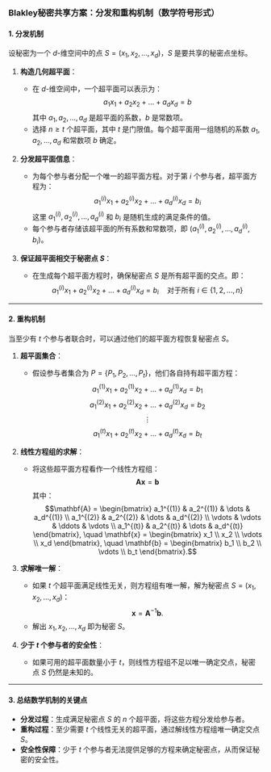 ### Blakley秘密共享方案：分发和重构机制（数学符号形式）

#### 1. **分发机制**

设秘密为一个 $d$-维空间中的点 $S = (x_1, x_2, \dots, x_d)$，$S$ 是要共享的秘密点坐标。

1. **构造几何超平面**：
   - 在 $d$-维空间中，一个超平面可以表示为：
     $$a_1x_1 + a_2x_2 + \dots + a_dx_d = b$$
     其中 $a_1, a_2, \dots, a_d$ 是超平面的系数，$b$ 是常数项。
   - 选择 $n \geq t$ 个超平面，其中 $t$ 是门限值。每个超平面用一组随机的系数 $a_1, a_2, \dots, a_d$ 和常数项 $b$ 确定。

2. **分发超平面信息**：
   - 为每个参与者分配一个唯一的超平面方程。对于第 $i$ 个参与者，超平面方程为：
     $$a_1^{(i)}x_1 + a_2^{(i)}x_2 + \dots + a_d^{(i)}x_d = b_i$$
     这里 $a_1^{(i)}, a_2^{(i)}, \dots, a_d^{(i)}$ 和 $b_i$ 是随机生成的满足条件的值。
   - 每个参与者存储该超平面的所有系数和常数项，即 $(a_1^{(i)}, a_2^{(i)}, \dots, a_d^{(i)}, b_i)$。

3. **保证超平面相交于秘密点 $S$**：
   - 在生成每个超平面方程时，确保秘密点 $S$ 是所有超平面的交点。即：
     $$a_1^{(i)}x_1 + a_2^{(i)}x_2 + \dots + a_d^{(i)}x_d = b_i \quad \text{对于所有 } i \in \{1, 2, \dots, n\}$$

---

#### 2. **重构机制**

当至少有 $t$ 个参与者联合时，可以通过他们的超平面方程恢复秘密点 $S$。

1. **超平面集合**：
   - 假设参与者集合为 $P = \{P_1, P_2, \dots, P_t\}$，他们各自持有超平面方程：
     $$a_1^{(1)}x_1 + a_2^{(1)}x_2 + \dots + a_d^{(1)}x_d = b_1$$
     $$a_1^{(2)}x_1 + a_2^{(2)}x_2 + \dots + a_d^{(2)}x_d = b_2$$
     $$\vdots$$
     $$a_1^{(t)}x_1 + a_2^{(t)}x_2 + \dots + a_d^{(t)}x_d = b_t$$

2. **线性方程组的求解**：
   - 将这些超平面方程看作一个线性方程组：
     $$\mathbf{A} \mathbf{x} = \mathbf{b}$$
     其中：
     $$\mathbf{A} = 
     \begin{bmatrix}
     a_1^{(1)} & a_2^{(1)} & \dots & a_d^{(1)} \\
     a_1^{(2)} & a_2^{(2)} & \dots & a_d^{(2)} \\
     \vdots & \vdots & \ddots & \vdots \\
     a_1^{(t)} & a_2^{(t)} & \dots & a_d^{(t)}
     \end{bmatrix},
     \quad
     \mathbf{x} = 
     \begin{bmatrix}
     x_1 \\ x_2 \\ \vdots \\ x_d
     \end{bmatrix},
     \quad
     \mathbf{b} = 
     \begin{bmatrix}
     b_1 \\ b_2 \\ \vdots \\ b_t
     \end{bmatrix}.$$

3. **求解唯一解**：
   - 如果 $t$ 个超平面满足线性无关，则方程组有唯一解，解为秘密点 $S = (x_1, x_2, \dots, x_d)$：
     $$\mathbf{x} = \mathbf{A}^{-1} \mathbf{b}.$$
   - 解出 $x_1, x_2, \dots, x_d$ 即为秘密 $S$。

4. **少于 $t$ 个参与者的安全性**：
   - 如果可用的超平面数量小于 $t$，则线性方程组不足以唯一确定交点，秘密点 $S$ 仍然是未知的。

---

#### 3. **总结数学机制的关键点**

- **分发过程**：生成满足秘密点 $S$ 的 $n$ 个超平面，将这些方程分发给参与者。
- **重构过程**：至少需要 $t$ 个线性无关的超平面，通过解线性方程组唯一确定交点 $S$。
- **安全性保障**：少于 $t$ 个参与者无法提供足够的方程来确定秘密点，从而保证秘密的安全性。